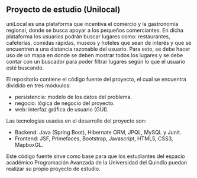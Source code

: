 ## Proyecto de estudio (Unilocal)

uniLocal es una plataforma que incentiva el comercio y la gastronomía regional, donde se busca apoyar a los pequeños comerciantes. En dicha plataforma los usuarios podrán buscar lugares como: restaurantes, cafeterías, comidas rápidas, museos y hoteles que sean de interés y que se encuentren a una distancia razonable del usuario. Para esto, se debe hacer uso de un mapa en donde se deben mostrar todos los lugares y se debe contar con un buscador para poder filtrar lugares según lo que el usuario esté buscando. 

El repositorio contiene el código fuente del proyecto, el cual se encuentra dividido en tres móduulos:
* persistencia: modelo de los datos del problema.
* negocio: lógica de negocio del proyecto.
* web: interfaz gráfica de usuario (GUI).

Las tecnologías usadas en el desarrollo del proyecto son: 
* Backend: Java (Spring Boot), Hibernate ORM, JPQL, MySQL y Junit.
* Frontend: JSF, Primefaces, Bootstrap, Javascript, HTML5, CSS3, MapboxGL.

Este código fuente sirve como base para que los estudiantes del espacio académico Programación Avanzada de la Universidad del Quindío puedan realizar su propio proyecto de estudio.